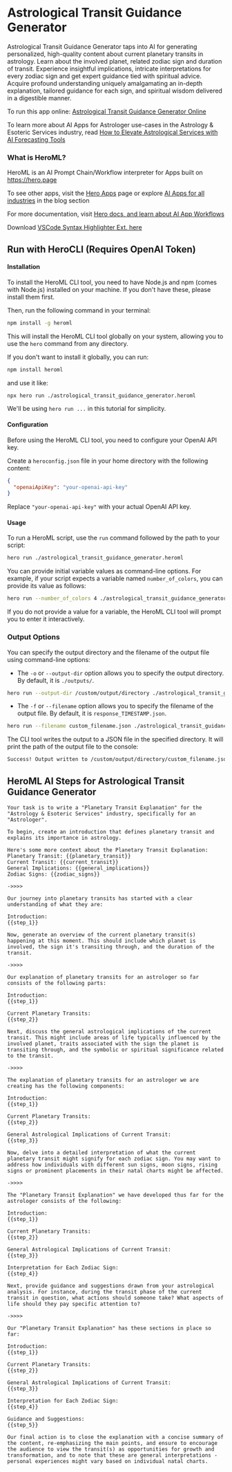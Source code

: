 # Astrological Transit Guidance Generator

Astrological Transit Guidance Generator taps into AI for generating personalized, high-quality content about current planetary transits in astrology. Learn about the involved planet, related zodiac sign and duration of transit. Experience insightful implications, intricate interpretations for every zodiac sign and get expert guidance tied with spiritual advice. Acquire profound understanding uniquely amalgamating an in-depth explanation, tailored guidance for each sign, and spiritual wisdom delivered in a digestible manner.

To run this app online: [Astrological Transit Guidance Generator Online](https://hero.page/app/astrological-transit-guidance-generator-customized-transit-insights-and-guidance/xAKpc3czXgnfgsAk5kRT)

To learn more about AI Apps for Astrologer use-cases in the Astrology & Esoteric Services industry, read [How to Elevate Astrological Services with AI Forecasting Tools](https://hero.page/blog/ai/astrology-and-esoteric-services/how-to-elevate-astrological-services-with-ai-forecasting-tools/170734)

### What is HeroML?
HeroML is an AI Prompt Chain/Workflow interpreter for Apps built on https://hero.page 

To see other apps, visit the [Hero Apps](https://hero.page/apps) page or explore [AI Apps for all industries](https://hero.page/blog) in the blog section

For more documentation, visit [Hero docs, and learn about AI App Workflows](https://hero.page/tutorials/introduction-to-heroml)

Download [VSCode Syntax Highlighter Ext. here](https://marketplace.visualstudio.com/items?itemName=hero-page.heroml)

## Run with HeroCLI (Requires OpenAI Token)

#### Installation

To install the HeroML CLI tool, you need to have Node.js and npm (comes with Node.js) installed on your machine. If you don't have these, please install them first. 

Then, run the following command in your terminal:

```bash
npm install -g heroml
```

This will install the HeroML CLI tool globally on your system, allowing you to use the `hero` command from any directory.

If you don't want to install it globally, you can run:

```bash
npm install heroml
```

and use it like:

```bash
npx hero run ./astrological_transit_guidance_generator.heroml
```

We'll be using `hero run ...` in this tutorial for simplicity.

#### Configuration

Before using the HeroML CLI tool, you need to configure your OpenAI API key. 

Create a `heroconfig.json` file in your home directory with the following content:

```json
{
  "openaiApiKey": "your-openai-api-key"
}
```

Replace `"your-openai-api-key"` with your actual OpenAI API key.

#### Usage

To run a HeroML script, use the `run` command followed by the path to your script:

```bash
hero run ./astrological_transit_guidance_generator.heroml
```

You can provide initial variable values as command-line options. For example, if your script expects a variable named `number_of_colors`, you can provide its value as follows:

```bash
hero run --number_of_colors 4 ./astrological_transit_guidance_generator.heroml
```

If you do not provide a value for a variable, the HeroML CLI tool will prompt you to enter it interactively.

### Output Options

You can specify the output directory and the filename of the output file using command-line options:

- The `-o` or `--output-dir` option allows you to specify the output directory. By default, it is `./outputs/`.

```bash
hero run --output-dir /custom/output/directory ./astrological_transit_guidance_generator.heroml
```

- The `-f` or `--filename` option allows you to specify the filename of the output file. By default, it is `response_TIMESTAMP.json`.

```bash
hero run --filename custom_filename.json ./astrological_transit_guidance_generator.heroml
```

The CLI tool writes the output to a JSON file in the specified directory. It will print the path of the output file to the console:

```bash
Success! Output written to /custom/output/directory/custom_filename.json
```


## HeroML AI Steps for Astrological Transit Guidance Generator
```
Your task is to write a "Planetary Transit Explanation" for the "Astrology & Esoteric Services" industry, specifically for an "Astrologer". 

To begin, create an introduction that defines planetary transit and explains its importance in astrology.

Here's some more context about the Planetary Transit Explanation:
Planetary Transit: {{planetary_transit}}
Current Transit: {{current_transit}}
General Implications: {{general_implications}}
Zodiac Signs: {{zodiac_signs}}

->>>>

Our journey into planetary transits has started with a clear understanding of what they are:

Introduction:
{{step_1}}

Now, generate an overview of the current planetary transit(s) happening at this moment. This should include which planet is involved, the sign it's transiting through, and the duration of the transit.

->>>>

Our explanation of planetary transits for an astrologer so far consists of the following parts:

Introduction:
{{step_1}}

Current Planetary Transits:
{{step_2}}

Next, discuss the general astrological implications of the current transit. This might include areas of life typically influenced by the involved planet, traits associated with the sign the planet is transiting through, and the symbolic or spiritual significance related to the transit.

->>>>

The explanation of planetary transits for an astrologer we are creating has the following components:

Introduction:
{{step_1}}

Current Planetary Transits:
{{step_2}}

General Astrological Implications of Current Transit:
{{step_3}}

Now, delve into a detailed interpretation of what the current planetary transit might signify for each zodiac sign. You may want to address how individuals with different sun signs, moon signs, rising signs or prominent placements in their natal charts might be affected.

->>>>

The "Planetary Transit Explanation" we have developed thus far for the astrologer consists of the following:

Introduction:
{{step_1}}

Current Planetary Transits:
{{step_2}}

General Astrological Implications of Current Transit:
{{step_3}}

Interpretation for Each Zodiac Sign:
{{step_4}}

Next, provide guidance and suggestions drawn from your astrological analysis. For instance, during the transit phase of the current transit in question, what actions should someone take? What aspects of life should they pay specific attention to?

->>>>

Our "Planetary Transit Explanation" has these sections in place so far:

Introduction:
{{step_1}}

Current Planetary Transits:
{{step_2}}

General Astrological Implications of Current Transit:
{{step_3}}

Interpretation for Each Zodiac Sign:
{{step_4}}

Guidance and Suggestions:
{{step_5}}

Our final action is to close the explanation with a concise summary of the content, re-emphasizing the main points, and ensure to encourage the audience to view the transit(s) as opportunities for growth and transformation, and to note that these are general interpretations - personal experiences might vary based on individual natal charts.


```

